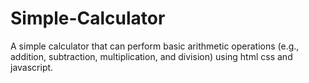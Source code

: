 # Simple-Calculator
 A simple calculator that can perform basic arithmetic operations (e.g., addition, subtraction, multiplication, and division) using html css and javascript.
